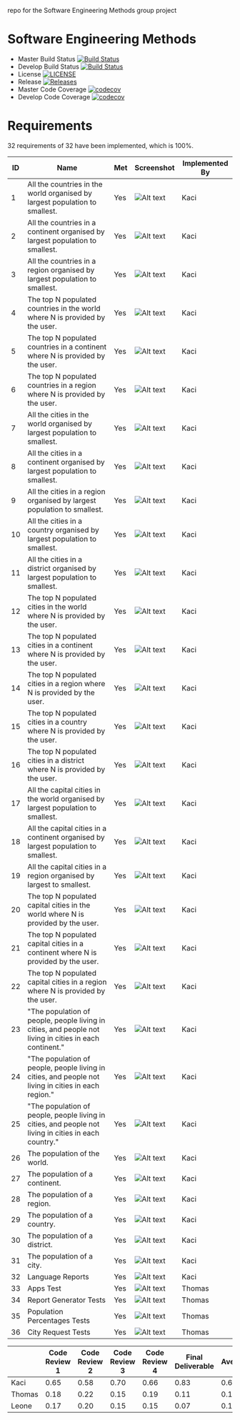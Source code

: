 repo for the Software Engineering Methods group project

# Software Engineering Methods

- Master Build Status [![Build Status](https://travis-ci.org/kaciyanova/SEMGroupProject.svg?branch=master)](https://travis-ci.org/kaciyanova/SEMGroupProject)
- Develop Build Status [![Build Status](https://travis-ci.org/kaciyanova/SEMGroupProject.svg?branch=develop)](https://travis-ci.org/kaciyanova/SEMGroupProject)
- License [![LICENSE](https://img.shields.io/github/license/kaciyanova/SEMGroupProject.svg?style=flat-square)](https://github.com/kaciyanova/SEMGroupProject/blob/master/LICENSE)
- Release [![Releases](https://img.shields.io/github/release/kaciyanova/SEMGroupProject/all.svg?style=flat-square)](https://github.com/kaciyanova/SEMGroupProject/releases)
- Master Code Coverage [![codecov](https://codecov.io/gh/kaciyanova/SEMGroupProject/branch/master/graph/badge.svg)](https://codecov.io/gh/kaciyanova/SEMGroupProject)
- Develop Code Coverage [![codecov](https://codecov.io/gh/kaciyanova/SEMGroupProject/branch/develop/graph/badge.svg)](https://codecov.io/gh/kaciyanova/SEMGroupProject)

# Requirements

32 requirements of 32 have been implemented, which is 100%.

| ID | Name                                                                                                    | Met | Screenshot | Implemented By | 
|----|---------------------------------------------------------------------------------------------------------|-----|------------|----------------| 
| 1  | All the countries in the world organised by largest population to smallest.                             | Yes |          ![Alt text](/Screenshots/1.png?raw=true)  | Kaci           | 
| 2  | All the countries in a continent organised by largest population to smallest.                           | Yes |          ![Alt text](/Screenshots/2.png?raw=true)  | Kaci           | 
| 3  | All the countries in a region organised by largest population to smallest.                              | Yes |           ![Alt text](/Screenshots/3.png?raw=true) | Kaci           | 
| 4  | The top N populated countries in the world where N is provided by the user.                             | Yes |           ![Alt text](/Screenshots/4.png?raw=true) | Kaci           | 
| 5  | The top N populated countries in a continent where N is provided by the user.                           | Yes |          ![Alt text](/Screenshots/5.png?raw=true)  | Kaci           | 
| 6  | The top N populated countries in a region where N is provided by the user.                              | Yes |          ![Alt text](/Screenshots/6.png?raw=true)  | Kaci           | 
| 7  | All the cities in the world organised by largest population to smallest.                                | Yes |          ![Alt text](/Screenshots/7.png?raw=true)  | Kaci           | 
| 8  | All the cities in a continent organised by largest population to smallest.                              | Yes |           ![Alt text](/Screenshots/8.png?raw=true) | Kaci           | 
| 9  | All the cities in a region organised by largest population to smallest.                                 | Yes |           ![Alt text](/Screenshots/9.png?raw=true) | Kaci           | 
| 10 | All the cities in a country organised by largest population to smallest.                                | Yes |          ![Alt text](/Screenshots/10.png?raw=true)  | Kaci           | 
| 11 | All the cities in a district organised by largest population to smallest.                               | Yes |          ![Alt text](/Screenshots/11.png?raw=true)  | Kaci           | 
| 12 | The top N populated cities in the world where N is provided by the user.                                | Yes |           ![Alt text](/Screenshots/12.png?raw=true) | Kaci           | 
| 13 | The top N populated cities in a continent where N is provided by the user.                              | Yes |          ![Alt text](/Screenshots/13.png?raw=true)  | Kaci           | 
| 14 | The top N populated cities in a region where N is provided by the user.                                 | Yes |          ![Alt text](/Screenshots/14.png?raw=true)  | Kaci           | 
| 15 | The top N populated cities in a country where N is provided by the user.                                | Yes |           ![Alt text](/Screenshots/15.png?raw=true) | Kaci           | 
| 16 | The top N populated cities in a district where N is provided by the user.                               | Yes |           ![Alt text](/Screenshots/16.png?raw=true) | Kaci           | 
| 17 | All the capital cities in the world organised by largest population to smallest.                        | Yes |          ![Alt text](/Screenshots/17.png?raw=true)  | Kaci           | 
| 18 | All the capital cities in a continent organised by largest population to smallest.                      | Yes |          ![Alt text](/Screenshots/18.png?raw=true)  | Kaci           | 
| 19 | All the capital cities in a region organised by largest to smallest.                                    | Yes |           ![Alt text](/Screenshots/19.png?raw=true) | Kaci           | 
| 20 | The top N populated capital cities in the world where N is provided by the user.                        | Yes |           ![Alt text](/Screenshots/20.png?raw=true) | Kaci           | 
| 21 | The top N populated capital cities in a continent where N is provided by the user.                      | Yes |           ![Alt text](/Screenshots/21.png?raw=true) | Kaci           | 
| 22 | The top N populated capital cities in a region where N is provided by the user.                         | Yes |           ![Alt text](/Screenshots/22.png?raw=true) | Kaci           | 
| 23 | "The population of people, people living in cities, and people not living in cities in each continent." | Yes |           ![Alt text](/Screenshots/23.png?raw=true) | Kaci           | 
| 24 | "The population of people, people living in cities, and people not living in cities in each region."    | Yes |           ![Alt text](/Screenshots/24.png?raw=true) | Kaci           | 
| 25 | "The population of people, people living in cities, and people not living in cities in each country."   | Yes |           ![Alt text](/Screenshots/25.png?raw=true) | Kaci           | 
| 26 | The population of the world.                                                                            | Yes |           ![Alt text](/Screenshots/26.png?raw=true) | Kaci           | 
| 27 | The population of a continent.                                                                          | Yes |          ![Alt text](/Screenshots/27.png?raw=true)  | Kaci          | 
| 28 | The population of a region.                                                                             | Yes |          ![Alt text](/Screenshots/28.png?raw=true)  | Kaci          | 
| 29 | The population of a country.                                                                            | Yes |           ![Alt text](/Screenshots/29.png?raw=true) | Kaci           | 
| 30 | The population of a district.                                                                           | Yes |           ![Alt text](/Screenshots/30.png?raw=true) | Kaci           | 
| 31 | The population of a city.                                                                               | Yes |           ![Alt text](/Screenshots/31.png?raw=true) | Kaci           | 
| 32 | Language Reports                                                                                        | Yes |           ![Alt text](/Screenshots/32.png?raw=true) | Kaci           |                                                                            
| 33 | Apps Test                                                                                               | Yes |           ![Alt text](/Screenshots/screenshotst1.png?raw=true) | Thomas           |                                                               
| 34 | Report Generator Tests                                                                                  | Yes |           ![Alt text](/Screenshots/screenshotst2.png?raw=true) | Thomas           |                                                                     
| 35 | Population Percentages Tests                                                                            | Yes |           ![Alt text](/Screenshots/screenshotst3.png?raw=true) | Thomas           |                                                                     
| 36 | City Request Tests                                                                                      | Yes |           ![Alt text](/Screenshots/screenshotst1.png?raw=true) | Thomas           |                   

|      | Code Review 1 | Code Review 2 | Code Review 3 | Code Review 4 | Final Deliverable | Average |
|------|---------------|---------------|---------------|---------------|-------------------|-------|
| Kaci | 0.65 | 0.58 | 0.70 | 0.66 | 0.83 | 0.68 |
| Thomas | 0.18 | 0.22 | 0.15 | 0.19 | 0.11 | 0.17 |
| Leone | 0.17| 0.20 | 0.15| 0.15 | 0.07 | 0.15|
